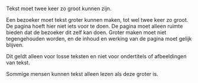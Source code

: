 <!-- @license CC0-1.0 -->

Tekst moet twee keer zo groot kunnen zijn.

Een bezoeker moet tekst groter kunnen maken, tot wel twee keer zo groot. De pagina hoeft hier niet iets voor te doen. De pagina moet alleen ruimte bieden dat de bezoeker dit zelf kan doen. Groter maken moet niet tegengehouden worden, en de inhoud en werking van de pagina moet gelijk blijven.

Dit geldt alleen voor losse teksten en niet voor ondertitels of afbeeldingen van tekst.

Sommige mensen kunnen tekst alleen lezen als deze groter is.
